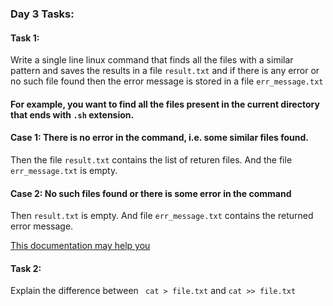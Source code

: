 ### Day 3 Tasks: 
#### Task 1:
Write a single line linux command that finds all the files with a similar pattern and saves the results in a file ```result.txt``` and if there is any error or no such file found then the error message is stored in a file ```err_message.txt```

#### For example, you want to find all the files present in the current directory that ends with ```.sh``` extension.
#### Case 1: There is no error in the command, i.e. some similar files found.
Then the file ```result.txt``` contains the list of returen files. And the file ```err_message.txt``` is empty.

#### Case 2: No such files found or there is some error in the command
Then ```result.txt``` is empty. And file ```err_message.txt```  contains the returned error message.

[This documentation may help you](https://www.redhat.com/sysadmin/linux-shell-redirection-pipelining)


#### Task 2:
Explain the difference between ``` cat > file.txt``` and ``` cat >> file.txt ```
